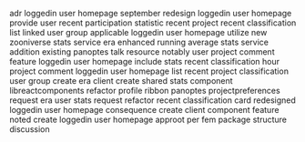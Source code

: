 adr loggedin user homepage september redesign loggedin user homepage provide user recent participation statistic recent project recent classification list linked user group applicable loggedin user homepage utilize new zooniverse stats service era enhanced running average stats service addition existing panoptes talk resource notably user project comment feature loggedin user homepage include stats recent classification hour project comment loggedin user homepage list recent project classification user group create era client create shared stats component libreactcomponents refactor profile ribbon panoptes projectpreferences request era user stats request refactor recent classification card redesigned loggedin user homepage consequence create client component feature noted create loggedin user homepage approot per fem package structure discussion